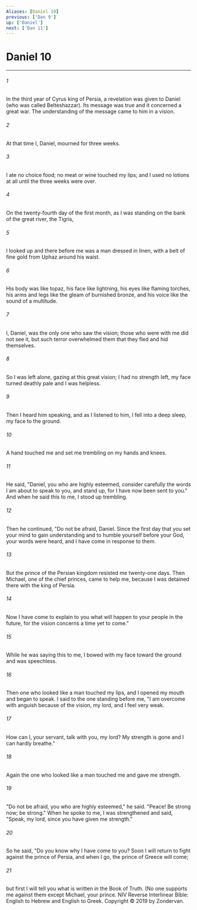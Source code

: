 ```yaml
---
Aliases: [Daniel 10]
previous: ['Dan 9']
up: ['Daniel']
next: ['Dan 11']
---
```

# Daniel 10

***


###### 1 
In the third year of Cyrus king of Persia, a revelation was given to Daniel (who was called Belteshazzar). Its message was true and it concerned a great war. The understanding of the message came to him in a vision. 

###### 2 
At that time I, Daniel, mourned for three weeks. 

###### 3 
I ate no choice food; no meat or wine touched my lips; and I used no lotions at all until the three weeks were over. 

###### 4 
On the twenty-fourth day of the first month, as I was standing on the bank of the great river, the Tigris, 

###### 5 
I looked up and there before me was a man dressed in linen, with a belt of fine gold from Uphaz around his waist. 

###### 6 
His body was like topaz, his face like lightning, his eyes like flaming torches, his arms and legs like the gleam of burnished bronze, and his voice like the sound of a multitude. 

###### 7 
I, Daniel, was the only one who saw the vision; those who were with me did not see it, but such terror overwhelmed them that they fled and hid themselves. 

###### 8 
So I was left alone, gazing at this great vision; I had no strength left, my face turned deathly pale and I was helpless. 

###### 9 
Then I heard him speaking, and as I listened to him, I fell into a deep sleep, my face to the ground. 

###### 10 
A hand touched me and set me trembling on my hands and knees. 

###### 11 
He said, "Daniel, you who are highly esteemed, consider carefully the words I am about to speak to you, and stand up, for I have now been sent to you." And when he said this to me, I stood up trembling. 

###### 12 
Then he continued, "Do not be afraid, Daniel. Since the first day that you set your mind to gain understanding and to humble yourself before your God, your words were heard, and I have come in response to them. 

###### 13 
But the prince of the Persian kingdom resisted me twenty-one days. Then Michael, one of the chief princes, came to help me, because I was detained there with the king of Persia. 

###### 14 
Now I have come to explain to you what will happen to your people in the future, for the vision concerns a time yet to come." 

###### 15 
While he was saying this to me, I bowed with my face toward the ground and was speechless. 

###### 16 
Then one who looked like a man touched my lips, and I opened my mouth and began to speak. I said to the one standing before me, "I am overcome with anguish because of the vision, my lord, and I feel very weak. 

###### 17 
How can I, your servant, talk with you, my lord? My strength is gone and I can hardly breathe." 

###### 18 
Again the one who looked like a man touched me and gave me strength. 

###### 19 
"Do not be afraid, you who are highly esteemed," he said. "Peace! Be strong now; be strong." When he spoke to me, I was strengthened and said, "Speak, my lord, since you have given me strength." 

###### 20 
So he said, "Do you know why I have come to you? Soon I will return to fight against the prince of Persia, and when I go, the prince of Greece will come; 

###### 21 
but first I will tell you what is written in the Book of Truth. (No one supports me against them except Michael, your prince. NIV Reverse Interlinear Bible: English to Hebrew and English to Greek. Copyright © 2019 by Zondervan.
